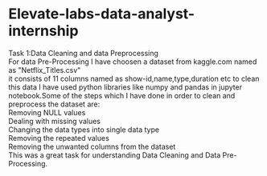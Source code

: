 # Elevate-labs-data-analyst-internship

Task 1:Data Cleaning and data Preprocessing<br>
For data Pre-Processing I have choosen a dataset from kaggle.com named as "Netflix_Titles.csv"
<br>it consists of 11 columns named as show-id,name,type,duration etc
to clean this data I have used python libraries like numpy and pandas in jupyter notebook.Some of the steps which I have done in order to clean and preprocess the dataset are:<br>
Removing NULL values<br>
Dealing with missing values <br>
Changing the data types into single data type<br>
Removing the repeated values <br>
Removing the unwanted columns from the dataset<br>
This was a great task for understanding Data Cleaning and Data Pre-Processing.


